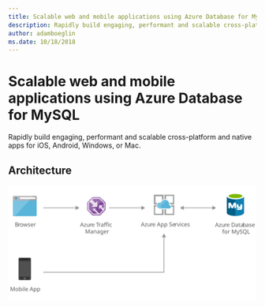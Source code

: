 ```yaml
---
title: Scalable web and mobile applications using Azure Database for MySQL 
description: Rapidly build engaging, performant and scalable cross-platform and native apps for iOS, Android, Windows, or Mac.
author: adamboeglin
ms.date: 10/18/2018
---
```

# Scalable web and mobile applications using Azure Database for MySQL 
Rapidly build engaging, performant and scalable cross-platform and native apps for iOS, Android, Windows, or Mac.

## Architecture
<img src="media/scalable-web-and-mobile-applications-using-azure-database-for-mysql.svg" alt='architecture diagram' />